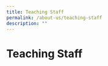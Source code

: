 ```yaml
---
title: Teaching Staff
permalink: /about-us/teaching-staff
description: ""
---
```

# **Teaching Staff**

